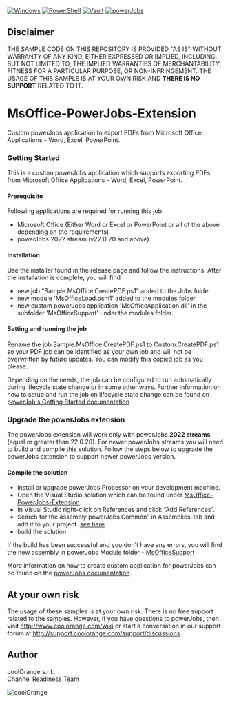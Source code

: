[![Windows](https://img.shields.io/badge/Platform-Windows-lightgray.svg)](https://www.microsoft.com/en-us/windows/)
[![PowerShell](https://img.shields.io/badge/PowerShell-5-blue.svg)](https://microsoft.com/PowerShell/)
[![Vault](https://img.shields.io/badge/Autodesk%20Vault-2021-yellow.svg)](https://www.autodesk.com/products/vault/)
[![powerJobs](https://img.shields.io/badge/coolOrange%20powerJobs-21-orange.svg)](https://www.coolorange.com/en-eu/enhance.html#powerJobs)

## Disclaimer
THE SAMPLE CODE ON THIS REPOSITORY IS PROVIDED "AS IS" WITHOUT WARRANTY OF ANY KIND, EITHER EXPRESSED OR IMPLIED, INCLUDING, BUT NOT LIMITED TO, THE IMPLIED WARRANTIES OF MERCHANTABILITY, FITNESS FOR A PARTICULAR PURPOSE, OR NON-INFRINGEMENT.
THE USAGE OF THIS SAMPLE IS AT YOUR OWN RISK AND **THERE IS NO SUPPORT** RELATED TO IT.

# MsOffice-PowerJobs-Extension
Custom powerJobs application to export PDFs from Microsoft Office Applications - Word, Excel, PowerPoint.
### Getting Started
This is a custom powerJobs application which supports exporting PDFs from Microsoft Office Applications - Word, Excel, PowerPoint. 
#### Prerequisite
Following applications are required for running this job:
-   Microsoft Office (Either Word or Excel or PowerPoint or all of the above depending on the requirements)
-   powerJobs 2022 stream (v22.0.20 and above)

#### Installation
Use the installer found in the release page and follow the instructions. After the installation is complete, you will find 
- new job "Sample.MsOffice.CreatePDF.ps1" added to the Jobs folder. 
- new module 'MsOfficeLoad.psm1' added to the modules folder 
- new custom powerJobs application 'MsOfficeApplication.dll' in the subfolder 'MsOfficeSupport' under the modules folder.

#### Setting and running the job
Rename the job Sample.MsOffice.CreatePDF.ps1 to Custom.CreatePDF.ps1 so your PDF job can be identified as your own job and will not be overwritten by future updates. You can modify this copied job as you please.

Depending on the needs, the job can be configured to run automatically during lifecycle state change or in some other ways.
Further information on how to setup and run the job on lifecycle state change can be found on [powerJob's Getting Started documentation](https://doc.coolorange.com/projects/coolorange-powerjobsprocessordocs/en/stable/getting_started.html#how-to-embed-the-job-in-a-status-change)

### Upgrade the powerJobs extension
The powerJobs extension will work only with powerJobs **2022 streams** (equal or greater than 22.0.20). For newer powerJobs streams you will need to build and compile this solution. Follow the steps below to upgrade the powerJobs extension to support newer powerJobs version.

#### Compile the solution
- install or upgrade powerJobs Processor on your development machine. 
- Open the Visual Studio solution which can be found under [MsOffice-PowerJobs-Extension](MsOffice/Source/MsOffice-PowerJobs-Extension).
- In Visual Studio right-click on References and click “Add References”.
- Search for the assembly powerJobs.Common” in Assemblies-tab and add it to your project.
[see here](https://doc.coolorange.com/projects/coolorange-powerjobsprocessordocs/en/stable/_images/vs_add_reference.png)
- build the solution

If the build has been successful and you don't have any errors, you will find the new assembly in powerJobs Module folder - [MsOfficeSupport](MsOffice/Source/powerJobs/Modules/MsOfficeSupport/)

More information on how to create custom application for powerJobs can be found on the [powerJobs documentation](https://doc.coolorange.com/projects/coolorange-powerjobsprocessordocs/en/stable/jobprocessor/applications.html#custom-applications).

## At your own risk
The usage of these samples is at your own risk. There is no free support related to the samples. However, if you have questions to powerJobs, then visit http://www.coolorange.com/wiki or start a conversation in our support forum at http://support.coolorange.com/support/discussions

## Author
coolOrange s.r.l.  
Channel Readiness Team

![coolOrange](https://user-images.githubusercontent.com/36075173/46519882-4b518880-c87a-11e8-8dab-dffe826a9630.png)

